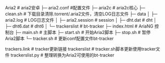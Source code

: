 Aria2    # aria2安卓
├─ aria2.conf    #配置文件
├─ aria2c    # aria2c核心
├─ clean.sh    # 下载目录清除.torrent/.aria2文件，清空LOG日志文件
├─ data
│    ├─ aria2.log    # LOG日志文件
│    ├─ aria2.session    # session
│    ├─ dht.dat    # dht
│    ├─ dht6.dat    # dht6
│    └─ trackerslist    # bt-tracker
├─ index.html    # AriaNG 控制台
├─ main.sh    # 主脚本
├─ start.sh    # 开始Aria2脚本
├─ stop.sh    # 暂停Aria2脚本
└─ tracker.sh    # 更新conf配置文件bt-tracker

trackers.link    # tracker更新链接
trackerslist    # tracker.sh脚本更新使用tracker文件
trackerslist.py    # 整理转换为Aria2可使用的bt-tracker

